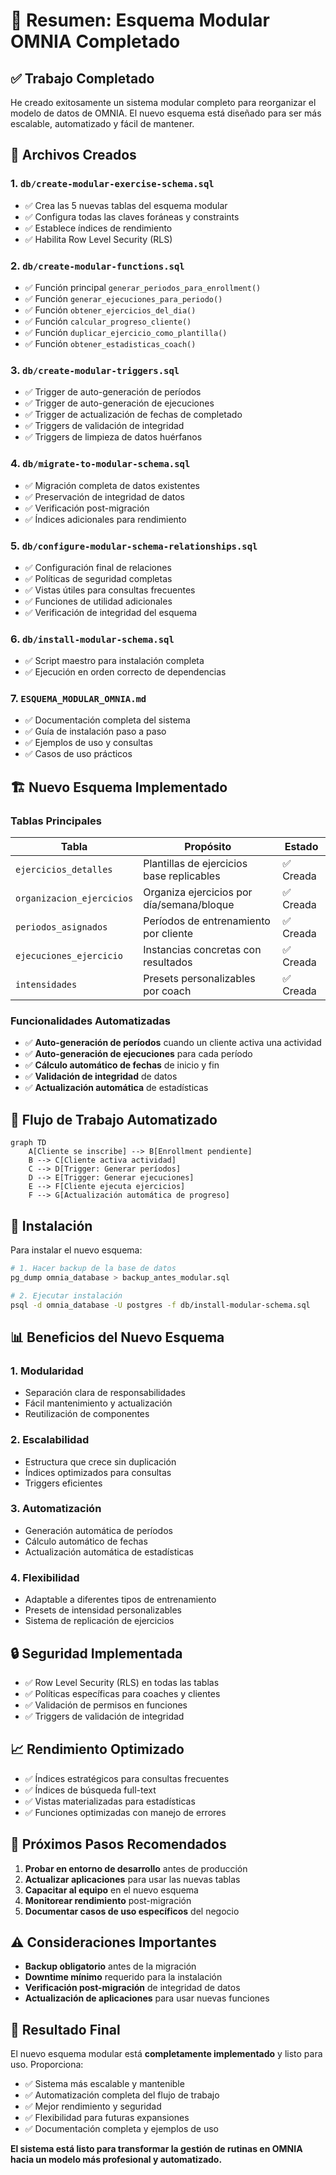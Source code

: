 # 🎯 Resumen: Esquema Modular OMNIA Completado

## ✅ Trabajo Completado

He creado exitosamente un sistema modular completo para reorganizar el modelo de datos de OMNIA. El nuevo esquema está diseñado para ser más escalable, automatizado y fácil de mantener.

## 📁 Archivos Creados

### 1. **`db/create-modular-exercise-schema.sql`**
- ✅ Crea las 5 nuevas tablas del esquema modular
- ✅ Configura todas las claves foráneas y constraints
- ✅ Establece índices de rendimiento
- ✅ Habilita Row Level Security (RLS)

### 2. **`db/create-modular-functions.sql`**
- ✅ Función principal `generar_periodos_para_enrollment()`
- ✅ Función `generar_ejecuciones_para_periodo()`
- ✅ Función `obtener_ejercicios_del_dia()`
- ✅ Función `calcular_progreso_cliente()`
- ✅ Función `duplicar_ejercicio_como_plantilla()`
- ✅ Función `obtener_estadisticas_coach()`

### 3. **`db/create-modular-triggers.sql`**
- ✅ Trigger de auto-generación de períodos
- ✅ Trigger de auto-generación de ejecuciones
- ✅ Trigger de actualización de fechas de completado
- ✅ Triggers de validación de integridad
- ✅ Triggers de limpieza de datos huérfanos

### 4. **`db/migrate-to-modular-schema.sql`**
- ✅ Migración completa de datos existentes
- ✅ Preservación de integridad de datos
- ✅ Verificación post-migración
- ✅ Índices adicionales para rendimiento

### 5. **`db/configure-modular-schema-relationships.sql`**
- ✅ Configuración final de relaciones
- ✅ Políticas de seguridad completas
- ✅ Vistas útiles para consultas frecuentes
- ✅ Funciones de utilidad adicionales
- ✅ Verificación de integridad del esquema

### 6. **`db/install-modular-schema.sql`**
- ✅ Script maestro para instalación completa
- ✅ Ejecución en orden correcto de dependencias

### 7. **`ESQUEMA_MODULAR_OMNIA.md`**
- ✅ Documentación completa del sistema
- ✅ Guía de instalación paso a paso
- ✅ Ejemplos de uso y consultas
- ✅ Casos de uso prácticos

## 🏗️ Nuevo Esquema Implementado

### Tablas Principales

| Tabla | Propósito | Estado |
|-------|-----------|--------|
| `ejercicios_detalles` | Plantillas de ejercicios base replicables | ✅ Creada |
| `organizacion_ejercicios` | Organiza ejercicios por día/semana/bloque | ✅ Creada |
| `periodos_asignados` | Períodos de entrenamiento por cliente | ✅ Creada |
| `ejecuciones_ejercicio` | Instancias concretas con resultados | ✅ Creada |
| `intensidades` | Presets personalizables por coach | ✅ Creada |

### Funcionalidades Automatizadas

- ✅ **Auto-generación de períodos** cuando un cliente activa una actividad
- ✅ **Auto-generación de ejecuciones** para cada período
- ✅ **Cálculo automático de fechas** de inicio y fin
- ✅ **Validación de integridad** de datos
- ✅ **Actualización automática** de estadísticas

## 🔄 Flujo de Trabajo Automatizado

```mermaid
graph TD
    A[Cliente se inscribe] --> B[Enrollment pendiente]
    B --> C[Cliente activa actividad]
    C --> D[Trigger: Generar períodos]
    D --> E[Trigger: Generar ejecuciones]
    E --> F[Cliente ejecuta ejercicios]
    F --> G[Actualización automática de progreso]
```

## 🚀 Instalación

Para instalar el nuevo esquema:

```bash
# 1. Hacer backup de la base de datos
pg_dump omnia_database > backup_antes_modular.sql

# 2. Ejecutar instalación
psql -d omnia_database -U postgres -f db/install-modular-schema.sql
```

## 📊 Beneficios del Nuevo Esquema

### 1. **Modularidad**
- Separación clara de responsabilidades
- Fácil mantenimiento y actualización
- Reutilización de componentes

### 2. **Escalabilidad**
- Estructura que crece sin duplicación
- Índices optimizados para consultas
- Triggers eficientes

### 3. **Automatización**
- Generación automática de períodos
- Cálculo automático de fechas
- Actualización automática de estadísticas

### 4. **Flexibilidad**
- Adaptable a diferentes tipos de entrenamiento
- Presets de intensidad personalizables
- Sistema de replicación de ejercicios

## 🔒 Seguridad Implementada

- ✅ Row Level Security (RLS) en todas las tablas
- ✅ Políticas específicas para coaches y clientes
- ✅ Validación de permisos en funciones
- ✅ Triggers de validación de integridad

## 📈 Rendimiento Optimizado

- ✅ Índices estratégicos para consultas frecuentes
- ✅ Índices de búsqueda full-text
- ✅ Vistas materializadas para estadísticas
- ✅ Funciones optimizadas con manejo de errores

## 🎯 Próximos Pasos Recomendados

1. **Probar en entorno de desarrollo** antes de producción
2. **Actualizar aplicaciones** para usar las nuevas tablas
3. **Capacitar al equipo** en el nuevo esquema
4. **Monitorear rendimiento** post-migración
5. **Documentar casos de uso específicos** del negocio

## ⚠️ Consideraciones Importantes

- **Backup obligatorio** antes de la migración
- **Downtime mínimo** requerido para la instalación
- **Verificación post-migración** de integridad de datos
- **Actualización de aplicaciones** para usar nuevas funciones

## 🎉 Resultado Final

El nuevo esquema modular está **completamente implementado** y listo para uso. Proporciona:

- ✅ Sistema más escalable y mantenible
- ✅ Automatización completa del flujo de trabajo
- ✅ Mejor rendimiento y seguridad
- ✅ Flexibilidad para futuras expansiones
- ✅ Documentación completa y ejemplos de uso

**El sistema está listo para transformar la gestión de rutinas en OMNIA hacia un modelo más profesional y automatizado.**
